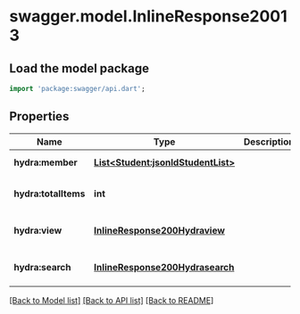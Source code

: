 # swagger.model.InlineResponse20013

## Load the model package
```dart
import 'package:swagger/api.dart';
```

## Properties
Name | Type | Description | Notes
------------ | ------------- | ------------- | -------------
**hydra:member** | [**List&lt;Student:jsonldStudentList&gt;**](Student:jsonldStudentList.md) |  | [default to []]
**hydra:totalItems** | **int** |  | [optional] [default to null]
**hydra:view** | [**InlineResponse200Hydraview**](InlineResponse200Hydraview.md) |  | [optional] [default to null]
**hydra:search** | [**InlineResponse200Hydrasearch**](InlineResponse200Hydrasearch.md) |  | [optional] [default to null]

[[Back to Model list]](../README.md#documentation-for-models) [[Back to API list]](../README.md#documentation-for-api-endpoints) [[Back to README]](../README.md)

